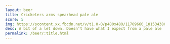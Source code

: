 ```yaml
---
layout: beer
title: Cricketers arms spearhead pale ale
score: 5
img: https://scontent.xx.fbcdn.net/v/t1.0-0/p480x480/11709660_10153438037763745_2498650749121162924_n.jpg?oh=ab53f3088605b2d53725168dcd5abd4b&oe=58D6E45D
desc: A bit of a let down. Doesn’t have what I expect from a pale ale
permalink: /beer/:title.html
---
```

